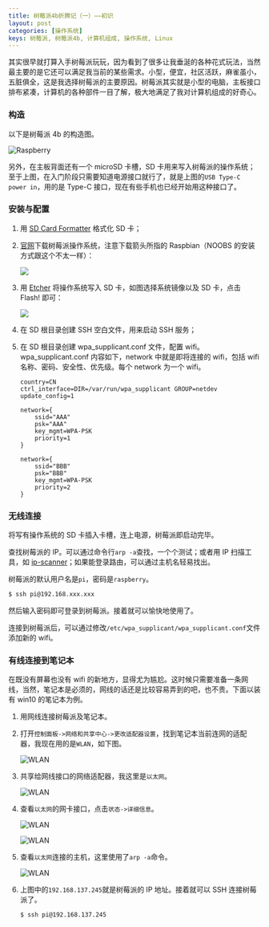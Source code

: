 ```yaml
---
title: 树莓派4b折腾记（一）——初识
layout: post
categories: [操作系统]
keys: 树莓派, 树莓派4b, 计算机组成, 操作系统, Linux
---
```


其实很早就打算入手树莓派玩玩，因为看到了很多让我垂涎的各种花式玩法，当然最主要的是它还可以满足我当前的某些需求。小型，便宜，社区活跃，麻雀虽小，五脏俱全，这是我选择树莓派的主要原因。树莓派其实就是小型的电脑，主板接口排布紧凑，计算机的各种部件一目了解，极大地满足了我对计算机组成的好奇心。

### 构造

以下是树莓派 4b 的构造图。

![Raspberry](/assets/images/20200226/WX_20200226230509.png)

另外，在主板背面还有一个 microSD 卡槽，SD 卡用来写入树莓派的操作系统；至于上图，在入门阶段只需要知道电源接口就行了，就是上图的`USB Type-C power in`，用的是 Type-C 接口，现在有些手机也已经开始用这种接口了。

### 安装与配置

1.  用 [SD Card Formatter](https://www.sdcard.org/downloads/formatter/) 格式化 SD 卡；

2.  [官网](https://www.raspberrypi.org/downloads/)下载树莓派操作系统，注意下载箭头所指的 Raspbian（NOOBS 的安装方式跟这个不太一样）：

    ![](/assets/images/20200226/WX_20200226233100.png)
3.  用 [Etcher](https://www.balena.io/etcher/) 将操作系统写入 SD 卡，如图选择系统镜像以及 SD 卡，点击 Flash! 即可：

    ![](/assets/images/20200226/WX_20200226233511.png)
    
4.  在 SD 根目录创建 SSH 空白文件，用来启动 SSH 服务；

5.  在 SD 根目录创建 wpa_supplicant.conf 文件，配置 wifi。wpa_supplicant.conf 内容如下，network 中就是即将连接的 wifi，包括 wifi 名称、密码、安全性、优先级。每个 network 为一个 wifi。

    ```
    country=CN
    ctrl_interface=DIR=/var/run/wpa_supplicant GROUP=netdev
    update_config=1
    
    network={
    	ssid="AAA"
    	psk="AAA"
    	key_mgmt=WPA-PSK
    	priority=1
    }
    
    network={
    	ssid="BBB"
    	psk="BBB"
    	key_mgmt=WPA-PSK
    	priority=2
    }
    ```
    
### 无线连接

将写有操作系统的 SD 卡插入卡槽，连上电源，树莓派即启动完毕。

查找树莓派的 IP。可以通过命令行`arp -a`查找，一个个测试；或者用 IP 扫描工具，如 [ip-scanner](https://www.advanced-ip-scanner.com/)；如果能登录路由，可以通过主机名轻易找出。

树莓派的默认用户名是`pi`，密码是`raspberry`。

```bash
$ ssh pi@192.168.xxx.xxx
```

然后输入密码即可登录到树莓派。接着就可以愉快地使用了。

连接到树莓派后，可以通过修改`/etc/wpa_supplicant/wpa_supplicant.conf`文件添加新的 wifi。

### 有线连接到笔记本

在既没有屏幕也没有 wifi 的新地方，显得尤为尴尬。这时候只需要准备一条网线，当然，笔记本是必须的，网线的话还是比较容易弄到的吧，也不贵。下面以装有 win10 的笔记本为例。

1.  用网线连接树莓派及笔记本。

2.  打开`控制面板->网络和共享中心->更改适配器设置`，找到笔记本当前连网的适配器，我现在用的是`WLAN`，如下图。

    ![WLAN](/assets/images/20200226/WX_20200311232531.png)
   
3.  共享给网线接口的网络适配器，我这里是`以太网`。

    ![WLAN](/assets/images/20200226/WX_20200311232934.png)
    
4.  查看`以太网`的网卡接口，点击`状态->详细信息`。

    ![WLAN](/assets/images/20200226/WX_20200311233336.png)
    
    ![WLAN](/assets/images/20200226/WX_20200311233408.png)
    
5.  查看`以太网`连接的主机，这里使用了`arp -a`命令。

    ![WLAN](/assets/images/20200226/WX_20200311233450.png)
    
6.  上图中的`192.168.137.245`就是树莓派的 IP 地址。接着就可以 SSH 连接树莓派了。

    ```bash
    $ ssh pi@192.168.137.245
    ```
